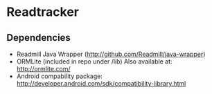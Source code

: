 # Readtracker

## Dependencies

- Readmill Java Wrapper (http://github.com/Readmill/java-wrapper)
- ORMLite (included in repo under /lib) Also available at: http://ormlite.com/
- Android compability package: http://developer.android.com/sdk/compatibility-library.html


